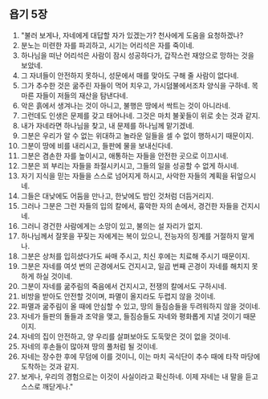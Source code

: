 ## 욥기 5장

1. "불러 보게나, 자네에게 대답할 자가 있겠는가? 천사에게 도움을 요청하겠나?
2. 분노는 미련한 자를 파괴하고, 시기는 어리석은 자를 죽이네.
3. 하나님을 떠난 어리석은 사람이 잠시 성공하다가, 갑작스런 재앙으로 망하는 것을 보았네.
4. 그 자녀들이 안전하지 못하니, 성문에서 매를 맞아도 구해 줄 사람이 없다네.
5. 그가 추수한 것은 굶주린 자들이 먹어 치우고, 가시덤불에서조차 양식을 구하네. 목마른 자들이 저들의 재산을 탐낸다네.
6. 악은 흙에서 생겨나는 것이 아니고, 불행은 땅에서 싹트는 것이 아니라네.
7. 그런데도 인생은 문제를 갖고 태어나네. 그것은 마치 불꽃들이 위로 솟는 것과 같지.
8. 내가 자네라면 하나님을 찾고, 내 문제를 하나님께 맡기겠네.
9. 그분은 우리가 알 수 없는 위대하고 놀라운 일들을 셀 수 없이 행하시기 때문이지.
10. 그분이 땅에 비를 내리시고, 들판에 물을 보내신다네.
11. 그분은 겸손한 자를 높이시고, 애통하는 자들을 안전한 곳으로 이끄시네.
12. 그분은 꾀 부리는 자들을 좌절시키시고, 그들의 일을 성공할 수 없게 하시네.
13. 자기 지식을 믿는 자들을 스스로 넘어지게 하시고, 사악한 자들의 계획을 뒤엎으시네.
14. 그들은 대낮에도 어둠을 만나고, 한낮에도 밤인 것처럼 더듬거리지.
15. 그러나 그분은 그런 자들의 입의 칼에서, 흉악한 자의 손에서, 경건한 자들을 건지시네.
16. 그러니 경건한 사람에게는 소망이 있고, 불의는 설 자리가 없지.
17. 하나님께서 잘못을 꾸짖는 자에게는 복이 있으니, 전능자의 징계를 거절하지 말게나.
18. 그분은 상처를 입히셨다가도 싸매 주시고, 치신 후에는 치료해 주시기 때문이지.
19. 그분은 자네를 여섯 번의 곤경에서도 건지시고, 일곱 번째 곤경이 자네를 해치지 못하게 하실 것이네.
20. 그분이 자네를 굶주림의 죽음에서 건지시고, 전쟁의 칼에서도 구하시네.
21. 비방을 받아도 안전할 것이며, 파멸이 올지라도 두렵지 않을 것이네.
22. 파멸과 굶주림이 올 때에 안심할 수 있고, 땅의 들짐승들을 두려워하지 않을 것이네.
23. 자네가 들판의 돌들과 조약을 맺고, 들짐승들도 자네와 평화롭게 지낼 것이기 때문이지.
24. 자네의 집이 안전하고, 양 우리를 살펴보아도 도둑맞은 것이 없을 것이네.
25. 자네의 후손들이 많아져 땅의 풀처럼 될 것이네.
26. 자네는 장수한 후에 무덤에 이를 것이니, 이는 마치 곡식단이 추수 때에 타작 마당에 도착하는 것과 같지.
27. 보게나, 우리의 경험으로는 이것이 사실이라고 확신하네. 이제 자네는 내 말을 듣고 스스로 깨닫게나."